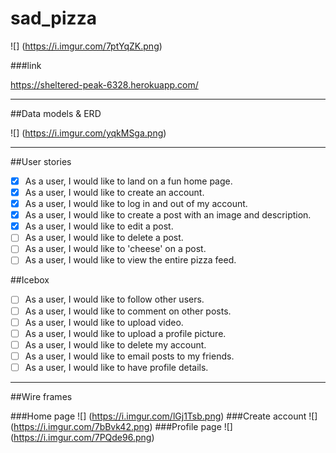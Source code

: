# sad_pizza
![] (https://i.imgur.com/7ptYqZK.png)

###link

https://sheltered-peak-6328.herokuapp.com/
________________________________________
##Data models & ERD

![] (https://i.imgur.com/yqkMSga.png)
________________________________________
##User stories

- [x] As a user, I would like to land on a fun home page.
- [x] As a user, I would like to create an account.
- [x] As a user, I would like to log in and out of my account.
- [x] As a user, I would like to create a post with an image and description.
- [x] As a user, I would like to edit a post.
- [ ] As a user, I would like to delete a post.
- [ ] As a user, I would like to 'cheese' on a post.
- [ ] As a user, I would like to view the entire pizza feed.

##Icebox

- [ ] As a user, I would like to follow other users.
- [ ] As a user, I would like to comment on other posts.
- [ ] As a user, I would like to upload video.
- [ ] As a user, I would like to upload a profile picture.
- [ ] As a user, I would like to delete my account.
- [ ] As a user, I would like to email posts to my friends.
- [ ] As a user, I would like to have profile details.

________________________________________
##Wire frames

###Home page
![] (https://i.imgur.com/lGj1Tsb.png)
###Create account
![] (https://i.imgur.com/7bBvk42.png)
###Profile page
![] (https://i.imgur.com/7PQde96.png)
